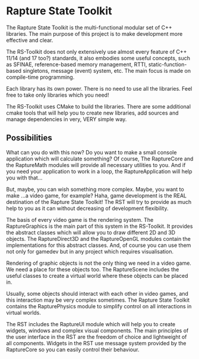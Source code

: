 # Rapture State Toolkit
The Rapture State Toolkit is the multi-functional modular set of C++ libraries.
The main purpose of this project is to make development more effective and clear.

The RS-Toolkit does not only extensively use almost every feature of C++ 11/14 (and 17 too?) standards, it also embodies some useful concepts,
such as SFINAE, reference-based memory management, RTTI, static-function-based singletons, message (event) system, etc.
The main focus is made on compile-time programming.

Each library has its own power. There is no need to use all the libraries.
Feel free to take only libraries which you need!

The RS-Toolkit uses CMake to build the libraries. There are some additional cmake tools that will help you
to create new libraries, add sources and manage dependencies in very, VERY simple way.

## Possibilities
What can you do with this now?
Do you want to make a small console application which will calculate something?
Of course, The RaptureCore and the RaptureMath modules will provide all necessary utilities to you.
And if you need your application to work in a loop, the RaptureApplication will help you with that...

But, maybe, you can wish something more complex. Maybe, you want to make ...a video game, for example?
Haha, game development is the REAL destination of the Rapture State Toolkit!
The RST will try to provide as much help to you as it can without decreasing of development flexibility.

The basis of every video game is the rendering system. The RaptureGraphics is the main part of this system in the RS-Toolkit.
It provides the abstract classes which will allow you to draw different 2D and 3D objects.
The RaptureDirect3D and the RaptureOpenGL modules contain the implementations for this abstract classes.
And, of course you can use them not only for gamedev but in any project which requires visualisation.

Rendering of graphic objects is not the only thing we need in a video game. We need a place for these objects too.
The RaptureScene includes the useful classes to create a virtual world where these objects can be placed in.

Usually, some objects should interact with each other in video games, and this interaction may be very complex sometimes.
The Rapture State Toolkit contains the RapturePhysics module to simplify control on all interactions in virtual worlds.

The RST includes the RaptureUI module which will help you to create widgets, windows and complex visual components.
The main principles of the user interface in the RST are the freedom of choice and lightweight of all components.
Widgets in the RST use message system provided by the RaptureCore so you can easily control their behaviour.